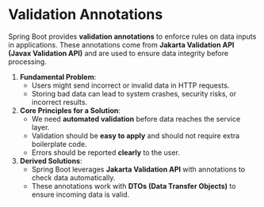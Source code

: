 # Validation Annotations

Spring Boot provides **validation annotations** to enforce rules on data inputs in applications. These annotations come from **Jakarta Validation API (Javax Validation API)** and are used to ensure data integrity before processing.

1. **Fundamental Problem**:
   * Users might send incorrect or invalid data in HTTP requests.
   * Storing bad data can lead to system crashes, security risks, or incorrect results.
2. **Core Principles for a Solution**:
   * We need **automated validation** before data reaches the service layer.
   * Validation should be **easy to apply** and should not require extra boilerplate code.
   * Errors should be reported **clearly** to the user.
3. **Derived Solutions**:
   * Spring Boot leverages **Jakarta Validation API** with annotations to check data automatically.
   * These annotations work with **DTOs (Data Transfer Objects)** to ensure incoming data is valid.
